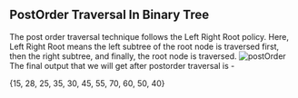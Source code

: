 ## PostOrder Traversal In Binary Tree
The post order traversal technique follows the Left Right Root policy. Here, Left Right Root means the left subtree of the root node is traversed first, then the right subtree, and finally, the root node is traversed.
![postOrder](https://static.javatpoint.com/ds/images/postorder-traversal12.png)
The final output that we will get after postorder traversal is -

{15, 28, 25, 35, 30, 45, 55, 70, 60, 50, 40}